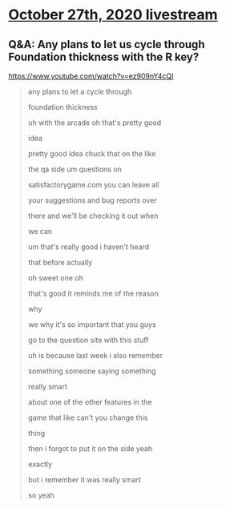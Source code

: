 # [October 27th, 2020 livestream](../2020-10-27.md)
## Q&A: Any plans to let us cycle through Foundation thickness with the R key?
https://www.youtube.com/watch?v=ez909nY4cQI
> any plans to let a cycle through
> 
> foundation thickness
> 
> uh with the arcade oh that's pretty good
> 
> idea
> 
> pretty good idea chuck that on the like
> 
> the qa side um questions on
> 
> satisfactorygame.com you can leave all
> 
> your suggestions and bug reports over
> 
> there and we'll be checking it out when
> 
> we can
> 
> um that's really good i haven't heard
> 
> that before actually
> 
> oh sweet one oh
> 
> that's good it reminds me of the reason
> 
> why
> 
> we why it's so important that you guys
> 
> go to the question site with this stuff
> 
> uh is because last week i also remember
> 
> something someone saying something
> 
> really smart
> 
> about one of the other features in the
> 
> game that like can't you change this
> 
> thing
> 
> then i forgot to put it on the side yeah
> 
> exactly
> 
> but i remember it was really smart
> 
> so yeah
> 
